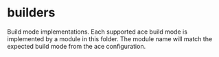 # builders

Build mode implementations. Each supported ace build mode is implemented by a module in this folder. The module name will match
the expected build mode from the ace configuration.